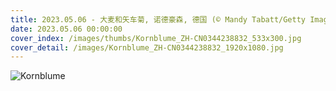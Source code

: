 ```yaml
---
title: 2023.05.06 - 大麦和矢车菊, 诺德豪森, 德国 (© Mandy Tabatt/Getty Images)
date: 2023.05.06 00:00:00
cover_index: /images/thumbs/Kornblume_ZH-CN0344238832_533x300.jpg
cover_detail: /images/Kornblume_ZH-CN0344238832_1920x1080.jpg
---
```


![Kornblume](/images/Kornblume_ZH-CN0344238832_1920x1080.jpg)
